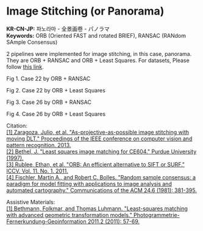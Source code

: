 # Image Stitching (or Panorama)
  
**KR-CN-JP:** 파노라마 - 全景画卷 - パノラマ  
**Keywords:** ORB (Oriented FAST and rotated BRIEF), RANSAC (RANdom SAmple Consensus)
  
2 pipelines were implemented for image stitching, in this case, panorama. They are ORB + RANSAC and ORB + Least Squares. 
For datasets, Please follow [this link](https://drive.google.com/drive/folders/1VknpdDWw_AP_k91-w0B2hFGiv_4wnenm?usp=sharing).

Fig 1. Case 22 by ORB + RANSAC  
  
  
Fig 2. Case 22 by ORB + Least Squares  
  
  
Fig 3. Case 26 by ORB + RANSAC  
  
  
Fig 4. Case 26 by ORB + Least Squares  
  
  
Citation:  
[\[1\] Zaragoza, Julio, et al. "As-projective-as-possible image stitching with moving DLT." Proceedings of the IEEE conference on computer vision and pattern recognition. 2013.](https://cs.adelaide.edu.au/~tjchin/apap/)  
[\[2\] Bethel, J. "Least squares image matching for CE604." Purdue University (1997).](https://engineering.purdue.edu/~bethel/main1.pdf)  
[\[3\] Rublee, Ethan, et al. "ORB: An efficient alternative to SIFT or SURF." ICCV. Vol. 11. No. 1. 2011.](http://citeseerx.ist.psu.edu/viewdoc/download?doi=10.1.1.370.4395&rep=rep1&type=pdf)  
[\[4\] Fischler, Martin A., and Robert C. Bolles. "Random sample consensus: a paradigm for model fitting with applications to image analysis and automated cartography." Communications of the ACM 24.6 (1981): 381-395.](https://dl.acm.org/citation.cfm?id=358692)

Assistive Materials:  
[\[1\] Bethmann, Folkmar, and Thomas Luhmann. "Least-squares matching with advanced geometric transformation models." Photogrammetrie-Fernerkundung-Geoinformation 2011.2 (2011): 57-69.](https://www.isprs.org/proceedings/xxxvIII/part5/papers/89.pdf)
